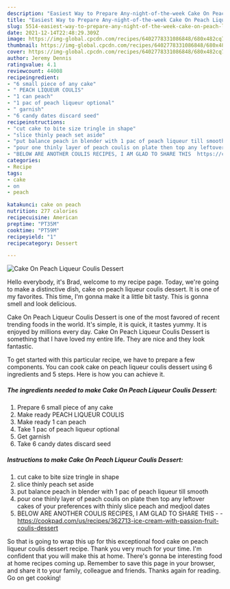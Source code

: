 ```yaml
---
description: "Easiest Way to Prepare Any-night-of-the-week Cake On Peach Liqueur Coulis Dessert"
title: "Easiest Way to Prepare Any-night-of-the-week Cake On Peach Liqueur Coulis Dessert"
slug: 5514-easiest-way-to-prepare-any-night-of-the-week-cake-on-peach-liqueur-coulis-dessert
date: 2021-12-14T22:48:29.309Z
image: https://img-global.cpcdn.com/recipes/6402778331086848/680x482cq70/cake-on-peach-liqueur-coulis-dessert-recipe-main-photo.jpg
thumbnail: https://img-global.cpcdn.com/recipes/6402778331086848/680x482cq70/cake-on-peach-liqueur-coulis-dessert-recipe-main-photo.jpg
cover: https://img-global.cpcdn.com/recipes/6402778331086848/680x482cq70/cake-on-peach-liqueur-coulis-dessert-recipe-main-photo.jpg
author: Jeremy Dennis
ratingvalue: 4.1
reviewcount: 44008
recipeingredient:
- "6 small piece of any cake"
- " PEACH LIQUEUR COULIS"
- "1 can peach"
- "1 pac of peach liqueur optional"
- " garnish"
- "6 candy dates discard seed"
recipeinstructions:
- "cut cake to bite size tringle in shape"
- "slice thinly peach set aside"
- "put balance peach in blender with 1 pac of peach liqueur till smooth"
- "pour one thinly layer of peach coulis on plate then top any leftover cakes of your preferences  with thinly slice peach and medjool dates"
- "BELOW ARE ANOTHER COULIS RECIPES, I AM GLAD TO SHARE THIS  https://cookpad.com/us/recipes/362713-ice-cream-with-passion-fruit-coulis-dessert"
categories:
- Recipe
tags:
- cake
- on
- peach

katakunci: cake on peach 
nutrition: 277 calories
recipecuisine: American
preptime: "PT35M"
cooktime: "PT59M"
recipeyield: "1"
recipecategory: Dessert

---
```



![Cake On Peach Liqueur Coulis Dessert](https://img-global.cpcdn.com/recipes/6402778331086848/680x482cq70/cake-on-peach-liqueur-coulis-dessert-recipe-main-photo.jpg)

Hello everybody, it's Brad, welcome to my recipe page. Today, we're going to make a distinctive dish, cake on peach liqueur coulis dessert. It is one of my favorites. This time, I'm gonna make it a little bit tasty. This is gonna smell and look delicious.



Cake On Peach Liqueur Coulis Dessert is one of the most favored of recent trending foods in the world. It's simple, it is quick, it tastes yummy. It is enjoyed by millions every day. Cake On Peach Liqueur Coulis Dessert is something that I have loved my entire life. They are nice and they look fantastic.


To get started with this particular recipe, we have to prepare a few components. You can cook cake on peach liqueur coulis dessert using 6 ingredients and 5 steps. Here is how you can achieve it.

<!--inarticleads1-->

##### The ingredients needed to make Cake On Peach Liqueur Coulis Dessert:

1. Prepare 6 small piece of any cake
1. Make ready  PEACH LIQUEUR COULIS
1. Make ready 1 can peach
1. Take 1 pac of peach liqueur optional
1. Get  garnish
1. Take 6 candy dates discard seed




<!--inarticleads2-->

##### Instructions to make Cake On Peach Liqueur Coulis Dessert:

1. cut cake to bite size tringle in shape
1. slice thinly peach set aside
1. put balance peach in blender with 1 pac of peach liqueur till smooth
1. pour one thinly layer of peach coulis on plate then top any leftover cakes of your preferences  with thinly slice peach and medjool dates
1. BELOW ARE ANOTHER COULIS RECIPES, I AM GLAD TO SHARE THIS -  - https://cookpad.com/us/recipes/362713-ice-cream-with-passion-fruit-coulis-dessert




So that is going to wrap this up for this exceptional food cake on peach liqueur coulis dessert recipe. Thank you very much for your time. I'm confident that you will make this at home. There's gonna be interesting food at home recipes coming up. Remember to save this page in your browser, and share it to your family, colleague and friends. Thanks again for reading. Go on get cooking!
